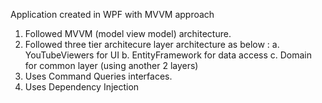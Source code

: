 Application created in WPF with MVVM approach
1. Followed MVVM (model view model) architecture.
2. Followed three tier architecure layer architecture as below :
 a. YouTubeViewers for UI
 b. EntityFramework for data access 
 c. Domain for common layer (using another 2 layers)
3. Uses Command Queries interfaces.
4. Uses Dependency Injection
   

